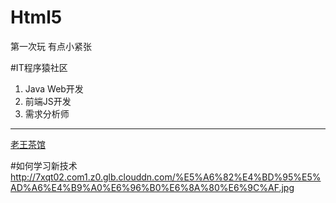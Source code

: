 # Html5
第一次玩 有点小紧张

#IT程序猿社区
1. Java Web开发
2. 前端JS开发
3. 需求分析师

***
[老王茶馆](http://blog.itcxy.com)


#如何学习新技术
http://7xqt02.com1.z0.glb.clouddn.com/%E5%A6%82%E4%BD%95%E5%AD%A6%E4%B9%A0%E6%96%B0%E6%8A%80%E6%9C%AF.jpg
